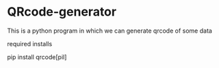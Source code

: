 # QRcode-generator
This is a python program in which we can generate qrcode of some data

required installs

pip install qrcode[pil]
